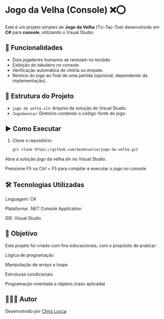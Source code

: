 # Jogo da Velha (Console) ❌⭕

Este é um projeto simples de **Jogo da Velha** (Tic-Tac-Toe) desenvolvido em **C#** para **console**, utilizando o Visual Studio.

## 🧩 Funcionalidades

- Dois jogadores humanos se revezam no teclado.
- Exibição do tabuleiro no console.
- Verificação automática de vitória ou empate.
- Reinício do jogo ao final de uma partida (opcional, dependendo da implementação).

## 📂 Estrutura do Projeto

- `jogo da velha.sln`: Arquivo de solução do Visual Studio.
- `Jogodaveia/`: Diretório contendo o código-fonte do jogo.

## ▶️ Como Executar

1. Clone o repositório:
   ```bash
   git clone https://github.com/SeuUsuario/jogo-da-velha.git
Abra a solução jogo da velha.sln no Visual Studio.

Pressione F5 ou Ctrl + F5 para compilar e executar o jogo no console.

## 🛠 Tecnologias Utilizadas
Linguagem: C#

Plataforma: .NET Console Application

IDE: Visual Studio

## 🎯 Objetivo
Este projeto foi criado com fins educacionais, com o propósito de praticar:

Lógica de programação

Manipulação de arrays e loops

Estruturas condicionais

Programação orientada a objetos (caso aplicada)

## 👨🏻‍💻 Autor
Desenvolvido por [Chris Lucca](https://github.com/LuccaChris)

